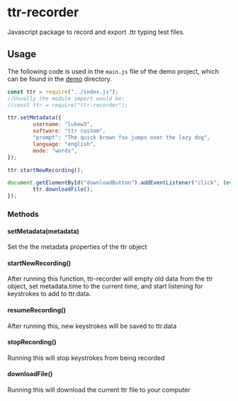 # ttr-recorder

Javascript package to record and export .ttr typing test files.

## Usage
The following code is used in the `main.js` file of the demo project, which can be found in the [demo](https://github.com/lukew3/ttr-recorder/tree/main/demo) directory.
```javascript
const ttr = require("../index.js");
//Usually the module import would be:
//const ttr = require("ttr-recorder");

ttr.setMetadata({
        username: "lukew3",
        software: "ttr custom",
        "prompt": "The quick brown fox jumps over the lazy dog",
        language: "english",
        mode: "words",
});

ttr.startNewRecording();

document.getElementById("downloadButton").addEventListener("click", (event) => {
        ttr.downloadFile();
});
```
### Methods

#### setMetadata(metadata)
Set the the metadata properties of the ttr object

#### startNewRecording()
After running this function, ttr-recorder will empty old data from the ttr object, set metadata.time to the current time, and start listening for keystrokes to add to ttr.data.

#### resumeRecording()
After running this, new keystrokes will be saved to ttr.data

#### stopRecording()
Running this will stop keystrokes from being recorded

#### downloadFile()
Running this will download the current ttr file to your computer
